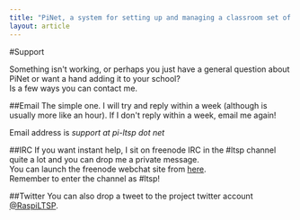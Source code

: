 ```yaml
---
title: "PiNet, a system for setting up and managing a classroom set of Raspberry Pis."
layout: article
---
```


#Support

Something isn't working, or perhaps you just have a general question about PiNet or want a hand adding it to your school?   
Is a few ways you can contact me.   

##Email
The simple one. I will try and reply within a week (although is usually more like an hour). If I don't reply within a week, email me again!

Email address is  *support at pi-ltsp dot net*

##IRC
If you want instant help, I sit on freenode IRC in the #ltsp channel quite a lot and you can drop me a private message.   
You can launch the freenode webchat site from [here](https://webchat.freenode.net/).   
Remember to enter the channel as #ltsp!

##Twitter
You can also drop a tweet to the project twitter account  [@RaspiLTSP](https://twitter.com/RaspiLTSP).

